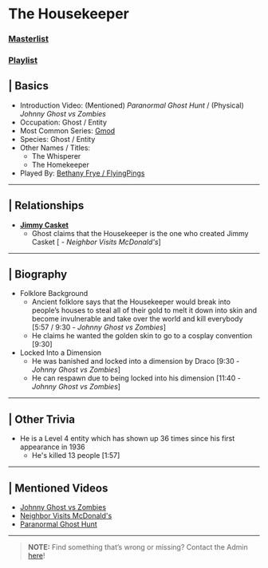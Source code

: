 # The Housekeeper  
### [Masterlist]()
### [Playlist]()

## | Basics  
- Introduction Video: \(Mentioned) *Paranormal Ghost Hunt* / \(Physical) *Johnny Ghost vs Zombies*
- Occupation: Ghost / Entity 
- Most Common Series: [Gmod](6.Series/Gmod.md)  
- Species: Ghost / Entity  
- Other Names / Titles:   
  - The Whisperer
  - The Homekeeper  
- Played By: [Bethany Frye / FlyingPings](3.Siblings/3.3.Bethany-Frye-FlyingPings.md)

----

## | Relationships  
- [**Jimmy Casket**](5.Characters/Jimmy_Casket.md)  
  - Ghost claims that the Housekeeper is the one who created Jimmy Casket \[ - *Neighbor Visits McDonald's*] 

----

## | Biography
- Folklore Background
  - Ancient folklore says that the Housekeeper would break into people’s houses to steal all of their gold to melt it down into skin and become invulnerable and take over the world and kill everybody \[5:57 / 9:30 - *Johnny Ghost vs Zombies*]
  - He claims he wanted the golden skin to go to a cosplay convention \[9:30]
- Locked Into a Dimension
  - He was banished and locked into a dimension by Draco \[9:30 - *Johnny Ghost vs Zombies*]
  - He can respawn due to being locked into his dimension \[11:40 - *Johnny Ghost vs Zombies*]

----

## | Other Trivia  
- He is a Level 4 entity which has shown up 36 times since his first appearance in 1936
  - He's killed 13 people \[1:57]

----

## | Mentioned Videos
- [Johnny Ghost vs Zombies](https://youtu.be/ZZi4QOcKkno)
- [Neighbor Visits McDonald's](https://youtu.be/hviiaU4UmZA)
- [Paranormal Ghost Hunt](https://youtu.be/VEq4ggHacoU)

----

> **NOTE:** Find something that’s wrong or missing? Contact the Admin [here](../chapter_2.md)!